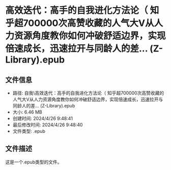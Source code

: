﻿# 高效迭代：高手的自我进化方法论（ 知乎超700000次高赞收藏的人气大V从人力资源角度教你如何冲破舒适边界，实现倍速成长，迅速拉开与同龄人的差... (Z-Library).epub

## 文件信息
- 路径: 自我\高效迭代：高手的自我进化方法论（ 知乎超700000次高赞收藏的人气大V从人力资源角度教你如何冲破舒适边界，实现倍速成长，迅速拉开与同龄人的差... (Z-Library).epub
- 大小: 6.46 MB
- 创建时间: 2024/4/26 9:48:41
- 最后修改时间: 2024/4/26 9:48:40
- 文件类型: .epub

## 文件描述
这是一个.epub类型的文件。

